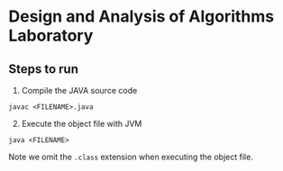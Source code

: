 # Design and Analysis of Algorithms Laboratory

## Steps to run
1. Compile the JAVA source code

`javac <FILENAME>.java`

2. Execute the object file with JVM 

`java <FILENAME>`

Note we omit the `.class` extension when executing the object file.
